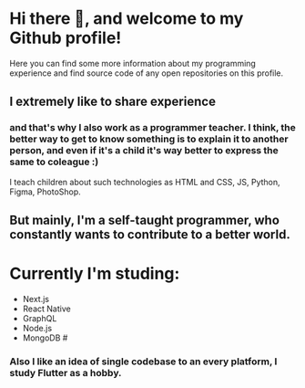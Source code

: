# Hi there 👋, and welcome to my Github profile!
Here you can find some more information about my programming experience and find source code of any open repositories on this profile.


## I extremely like to share experience 
### and that's why I also work as a programmer teacher. I think, the better way to get to know something is to explain it to another person, and even if it's a child it's way better to express the same to coleague :)

I teach children about such technologies as HTML and CSS, JS, Python, Figma, PhotoShop.

## But mainly, I'm a self-taught programmer, who constantly wants to contribute to a better world.

# Currently I'm studing: 
- Next.js
- React Native 
- GraphQL
- Node.js
- MongoDB #

### Also I like an idea of single codebase to an every platform, I study Flutter as a hobby.
